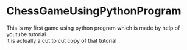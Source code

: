 # ChessGameUsingPythonProgram
This is my first game using python program which is made by help of youtube tutorial
<br>
it is actually a cut to cut copy of that tutorial
